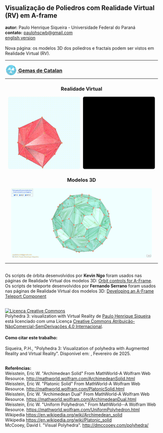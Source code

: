 <link rel="stylesheet" href="../scripts/style.css">
<meta charset="utf-8">
<link rel="icon" type="image/png" href="../catalangems/vr/salas/imagens/icone.png">
<h2>Visualização de Poliedros com Realidade Virtual (RV) em A-frame</h2>
<b>autor:</b> Paulo Henrique Siqueira - Universidade Federal do Paraná
<br><b>contato:</b> <a href="#"> paulohscwb@gmail.com </a>
<br><a href="https://paulohscwb.github.io/polyhedra3/">english version</a>
<br><br>Nova página: os modelos 3D dos poliedros e fractais podem ser vistos em Realidade Virtual (RV).
<hr>
<h3 style="margin-top:3px"><a target="_blank" href="../catalangems/pt-br/"><img src="../catalangems/vr/salas/imagens/icone.png" style="margin-bottom:-10px" width="40"> Gemas de Catalan</a></h3>
<!--<h3 style="margin-top:3px"><a target="_blank" href="../dragon_archimedes/pt-br/"><img src="../dragon_archimedes/vr/salas/imagens/icone.png" style="margin-bottom:-10px" width="40"> Fractais do dragão de Arquimedes</a></h3>
<h3 style="margin-top:3px"><a target="_blank" href="../fractal_catalan/pt-br/"><img src="../fractal_catalan/vr/salas/imagens/icone.png" style="margin-bottom:-10px" width="40"> Fractais de Catalan</a></h3>
<h3 style="margin-top:3px"><a target="_blank" href="../kites/pt-br/"><img src="../kites/vr/salas/imagens/icone.png" style="margin-bottom:-10px" width="40"> Pipas Platônicas</a></h3>
<h3 style="margin-top:3px"><a target="_blank" href="../unicorn_platonic/pt-br/"><img src="../unicorn_platonic/vr/salas/imagens/icone.png" style="margin-bottom:-10px" width="40"> Fractais do unicórnio de Platão</a></h3>
<h3 style="margin-top:3px"><a target="_blank" href="../dragon_catalan/pt-br/"><img src="../dragon_catalan/vr/salas/imagens/icone.png" style="margin-bottom:-10px" width="40"> Fractais do dragão de Catalan</a></h3>
<h3 style="margin-top:3px"><a target="_blank" href="../fractalnonconvex1/pt-br/"><img src="../fractalnonconvex1/vr/salas/imagens/icone.png" style="margin-bottom:-10px" width="40"> Fractais de poliedros não convexos</a></h3>
<h3 style="margin-top:3px"><a target="_blank" href="../truncated_archimedes/pt-br/"><img src="../truncated_archimedes/vr/salas/imagens/icone.png" style="margin-bottom:-10px" width="40"> Poliedros Arquimedianos truncados</a></h3>
<h3 style="margin-top:3px"><a target="_blank" href="../unicorn_catalan/pt-br/"><img src="../unicorn_catalan/vr/salas/imagens/icone.png" style="margin-bottom:-10px" width="40"> Fractais do unicórnio de Catalan</a></h3>
<h3 style="margin-top:3px"><a target="_blank" href="../dragon_nonconvex/pt-br/"><img src="../dragon_nonconvex/vr/salas/imagens/icone.png" style="margin-bottom:-10px" width="40"> Fractais de dragão de poliedros não convexos</a></h3>
<h3 style="margin-top:3px"><a target="_blank" href="../fractalnonconvex2/pt-br/"><img src="../fractalnonconvex2/vr/salas/imagens/icone.png" style="margin-bottom:-10px" width="40"> Fractais de poliedros não convexos 2</a></h3>
<h3 style="margin-top:3px"><a target="_blank" href="../unicorn_archimedes/pt-br/"><img src="../unicorn_archimedes/vr/salas/imagens/icone.png" style="margin-bottom:-10px" width="40"> Fractais do unicórnio de Arquimedes</a></h3>
<h3 style="margin-top:3px"><a target="_blank" href="../fractalnonconvex3/pt-br/"><img src="../fractalnonconvex3/vr/salas/imagens/icone.png" style="margin-bottom:-10px" width="40"> Fractais de poliedros não convexos 3</a></h3>
<h3 style="margin-top:3px"><a target="_blank" href="../truncated_catalan/pt-br/"><img src="../truncated_catalan/vr/salas/imagens/icone.png" style="margin-bottom:-10px" width="40"> Poliedros de Catalan truncados</a></h3>
<h3 style="margin-top:3px"><a target="_blank" href="../unicorn_nonconvex1/pt-br/"><img src="../unicorn_nonconvex1/vr/salas/imagens/icone.png" style="margin-bottom:-10px" width="40"> Fractais do unicórnio de poliedros não convexos</a></h3>
<h3 style="margin-top:3px"><a target="_blank" href="../dragon_nonconvex2/pt-br/"><img src="../dragon_nonconvex2/vr/salas/imagens/icone.png" style="margin-bottom:-10px" width="40"> Fractais de dragão de poliedros não convexos 2</a></h3>
<h3 style="margin-top:3px"><a target="_blank" href="../unicorn_nonconvex2/pt-br/"><img src="../unicorn_nonconvex2/vr/salas/imagens/icone.png" style="margin-bottom:-10px" width="40"> Fractais do unicórnio de poliedros não convexos 2</a></h3>
<h3 style="margin-top:3px"><a target="_blank" href="../fractalnonconvex4/pt-br/"><img src="../fractalnonconvex4/vr/salas/imagens/icone.png" style="margin-bottom:-10px" width="40"> Fractais de poliedros não convexos 4</a></h3>
<h3 style="margin-top:3px"><a target="_blank" href="../dragon_nonconvex3/pt-br/"><img src="../dragon_nonconvex3/vr/salas/imagens/icone.png" style="margin-bottom:-10px" width="40"> Fractais de dragão de poliedros não convexos 3</a></h3>
<h3 style="margin-top:3px"><a target="_blank" href="../fractalnonconvex5/pt-br/"><img src="../fractalnonconvex5/vr/salas/imagens/icone.png" style="margin-bottom:-10px" width="40"> Fractais de poliedros não convexos 5</a></h3>
<h3 style="margin-top:3px"><a target="_blank" href="../unicorn_nonconvex3/pt-br/"><img src="../unicorn_nonconvex3/vr/salas/imagens/icone.png" style="margin-bottom:-10px" width="40"> Fractais do unicórnio de poliedros não convexos 3</a></h3>
<h3 style="margin-top:3px"><a target="_blank" href="../fractalnonconvex6/pt-br/"><img src="../fractalnonconvex6/vr/salas/imagens/icone.png" style="margin-bottom:-10px" width="40"> Fractais de poliedros não convexos 6</a></h3>-->
<hr>
<h3 align="center">Realidade Virtual</h3>
<p align="center"><img src="../catalangems/vr/salas/videos/catalangems1.gif" style="max-width: 47%; border-radius:5px; margin-right:10px" loading="lazy"/><img src="../catalangems/vr/salas/videos/catalangems2.gif" style="max-width: 47%; border-radius:5px;" loading="lazy"/></p>
<h3 align="center">Modelos 3D</h3>
<p align="center"><img src="../catalangems/ar/example.png" style="max-width: 92%; border-radius:5px;" loading="lazy"/></p>
<hr>
<br>Os scripts de órbita desenvolvidos por <b>Kevin Ngo</b> foram usados nas páginas de Realidade Virtual dos modelos 3D: <a href="https://github.com/supermedium/superframe/tree/master/components/orbit-controls/" target="_blank"> Orbit controls for A-Frame</a>.
<br>Os scripts de teleporte desenvolvidos por <b>Fernando Serrano</b> foram usados nas páginas de Realidade Virtual dos modelos 3D: <a  href="https://aframe.io/blog/teleport-component/" target="_blank"> Developing an A-Frame Teleport Component</a>
<br>

<br><a rel="license" href="http://creativecommons.org/licenses/by-nc-nd/4.0/"><img alt="Licença Creative Commons" style="border-width:0" src="https://i.creativecommons.org/l/by-nc-nd/4.0/88x31.png" loading="lazy"/></a><br /><span xmlns:dct="http://purl.org/dc/terms/" property="dct:title">Polyhedra 3: visualization with Virtual Reality</span> de <a xmlns:cc="http://creativecommons.org/ns#" href="https://paulohscwb.github.io/polyhedra3/" property="cc:attributionName" rel="cc:attributionURL">Paulo Henrique Siqueira</a> está licenciado com uma Licença <a rel="license" href="http://creativecommons.org/licenses/by-nc-nd/4.0/">Creative Commons Atribuição-NãoComercial-SemDerivações 4.0 Internacional</a>.

<h4>Como citar este trabalho:</h4> 
<p>Siqueira, P.H., "Polyhedra 3: Visualization of polyhedra with Augmented Reality and Virtual Reality". Disponível em: <https://paulohscwb.github.io/polyhedra3/>, Fevereiro de 2025.</p>
<!--<a target="_blank" href="https://doi.org/10.5281/zenodo.12572969"><img src="https://zenodo.org/badge/DOI/10.5281/zenodo.12572969.svg" alt="DOI"></a>-->
<br><b>Referências:</b>
<br>Weisstein, Eric W. "Archimedean Solid" From MathWorld-A Wolfram Web Resource. <a href="http://mathworld.wolfram.com/ArchimedeanSolid.html" target="_blank">http://mathworld.wolfram.com/ArchimedeanSolid.html</a>
<br>Weisstein, Eric W. "Platonic Solid" From MathWorld-A Wolfram Web Resource. <a href="http://mathworld.wolfram.com/PlatonicSolid.html" target="_blank">http://mathworld.wolfram.com/PlatonicSolid.html</a>
<br>Weisstein, Eric W. "Archimedean Dual" From MathWorld-A Wolfram Web Resource. <a href="https://mathworld.wolfram.com/ArchimedeanDual.html" target="_blank">https://mathworld.wolfram.com/ArchimedeanDual.html</a>
<br>Weisstein, Eric W. "Uniform Polyhedron." From MathWorld--A Wolfram Web Resource. <a href="https://mathworld.wolfram.com/UniformPolyhedron.html" target="_blank">https://mathworld.wolfram.com/UniformPolyhedron.html</a>
<br>Wikipedia <a href="https://en.wikipedia.org/wiki/Archimedean_solid" target="_blank">https://en.wikipedia.org/wiki/Archimedean_solid</a>
<br>Wikipedia <a href="https://en.wikipedia.org/wiki/en.wikipedia.org/wiki/Platonic_solid" target="_blank">https://en.wikipedia.org/wiki/Platonic_solid</a>
<br>McCooey, David I. "Visual Polyhedra". <a href="http://dmccooey.com/polyhedra/" target="_blank">http://dmccooey.com/polyhedra/</a>
